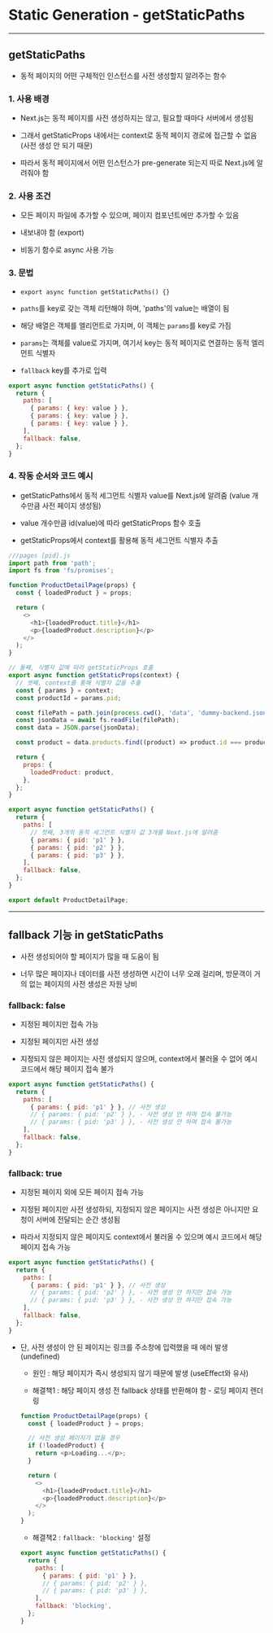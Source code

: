 # Static Generation - getStaticPaths

---

## getStaticPaths

- 동적 페이지의 어떤 구체적인 인스턴스를 사전 생성할지 알려주는 함수

### 1. 사용 배경

- Next.js는 동적 페이지를 사전 생성하지는 않고, 필요할 때마다 서버에서 생성됨

- 그래서 getStaticProps 내에서는 context로 동적 페이지 경로에 접근할 수 없음 (사전 생성 안 되기 때문)

- 따라서 동적 페이지에서 어떤 인스턴스가 pre-generate 되는지 따로 Next.js에 알려줘야 함

### 2. 사용 조건

- 모든 페이지 파일에 추가할 수 있으며, 페이지 컴포넌트에만 추가할 수 있음

- 내보내야 함 (export)

- 비동기 함수로 async 사용 가능

### 3. 문법

- `export async function getStaticPaths() {}`

- `paths`를 key로 갖는 객체 리턴해야 하며, 'paths'의 value는 배열이 됨

- 해당 배열은 객체를 엘리먼트로 가지며, 이 객체는 `params`를 key로 가짐

- `params`는 객체를 value로 가지며, 여기서 key는 동적 페이지로 연결하는 동적 엘리먼트 식별자

- `fallback` key를 추가로 입력

```js
export async function getStaticPaths() {
  return {
    paths: [
      { params: { key: value } },
      { params: { key: value } },
      { params: { key: value } },
    ],
    fallback: false,
  };
}
```

### 4. 작동 순서와 코드 예시

- getStaticPaths에서 동적 세그먼트 식별자 value를 Next.js에 알려줌 (value 개수만큼 사전 페이지 생성됨)

- value 개수만큼 id(value)에 따라 getStaticProps 함수 호출

- getStaticProps에서 context를 활용해 동적 세그먼트 식별자 추출

```js
///pages [pid].js
import path from 'path';
import fs from 'fs/promises';

function ProductDetailPage(props) {
  const { loadedProduct } = props;

  return (
    <>
      <h1>{loadedProduct.title}</h1>
      <p>{loadedProduct.description}</p>
    </>
  );
}

// 둘째, 식별자 값에 따라 getStaticProps 호출
export async function getStaticProps(context) {
  // 셋째, context를 통해 식별자 값을 추출
  const { params } = context;
  const productId = params.pid;

  const filePath = path.join(process.cwd(), 'data', 'dummy-backend.json');
  const jsonData = await fs.readFile(filePath);
  const data = JSON.parse(jsonData);

  const product = data.products.find((product) => product.id === productId);

  return {
    props: {
      loadedProduct: product,
    },
  };
}

export async function getStaticPaths() {
  return {
    paths: [
      // 첫째, 3개의 동적 세그먼트 식별자 값 3개를 Next.js에 알려줌
      { params: { pid: 'p1' } },
      { params: { pid: 'p2' } },
      { params: { pid: 'p3' } },
    ],
    fallback: false,
  };
}

export default ProductDetailPage;
```

---

## fallback 기능 in getStaticPaths

- 사전 생성되어야 할 페이지가 많을 때 도움이 됨

- 너무 많은 페이지나 데이터를 사전 생성하면 시간이 너무 오래 걸리며, 방문객이 거의 없는 페이지의 사전 생성은 자원 낭비

### fallback: false

- 지정된 페이지만 접속 가능

- 지정된 페이지만 사전 생성

- 지정되지 않은 페이지는 사전 생성되지 않으며, context에서 불러올 수 없어 예시 코드에서 해당 페이지 접속 불가

```js
export async function getStaticPaths() {
  return {
    paths: [
      { params: { pid: 'p1' } }, // 사전 생성
      // { params: { pid: 'p2' } }, - 사전 생성 안 하며 접속 불가능
      // { params: { pid: 'p3' } }, - 사전 생성 안 하며 접속 불가능
    ],
    fallback: false,
  };
}
```

### fallback: true

- 지정된 페이지 외에 모든 페이지 접속 가능

- 지정된 페이지만 사전 생성하되, 지정되지 않은 페이지는 사전 생성은 아니지만 요청이 서버에 전달되는 순간 생성됨

- 따라서 지정되지 않은 페이지도 context에서 불러올 수 있으며 예시 코드에서 해당 페이지 접속 가능

```js
export async function getStaticPaths() {
  return {
    paths: [
      { params: { pid: 'p1' } }, // 사전 생성
      // { params: { pid: 'p2' } }, - 사전 생성 안 하지만 접속 가능
      // { params: { pid: 'p3' } }, - 사전 생성 안 하지만 접속 가능
    ],
    fallback: false,
  };
}
```

- 단, 사전 생성이 안 된 페이지는 링크를 주소창에 입력했을 때 에러 발생 (undefined)

  - 원인 : 해당 페이지가 즉시 생성되지 않기 때문에 발생 (useEffect와 유사)

  - 해결책1 : 해당 페이지 생성 전 fallback 상태를 반환해야 함 - 로딩 페이지 렌더링

  ```js
  function ProductDetailPage(props) {
    const { loadedProduct } = props;

    // 사전 생성 페이지가 없을 경우
    if (!loadedProduct) {
      return <p>Loading...</p>;
    }

    return (
      <>
        <h1>{loadedProduct.title}</h1>
        <p>{loadedProduct.description}</p>
      </>
    );
  }
  ```

  - 해결책2 : `fallback: 'blocking'` 설정

  ```js
  export async function getStaticPaths() {
    return {
      paths: [
        { params: { pid: 'p1' } },
        // { params: { pid: 'p2' } },
        // { params: { pid: 'p3' } },
      ],
      fallback: 'blocking',
    };
  }
  ```

